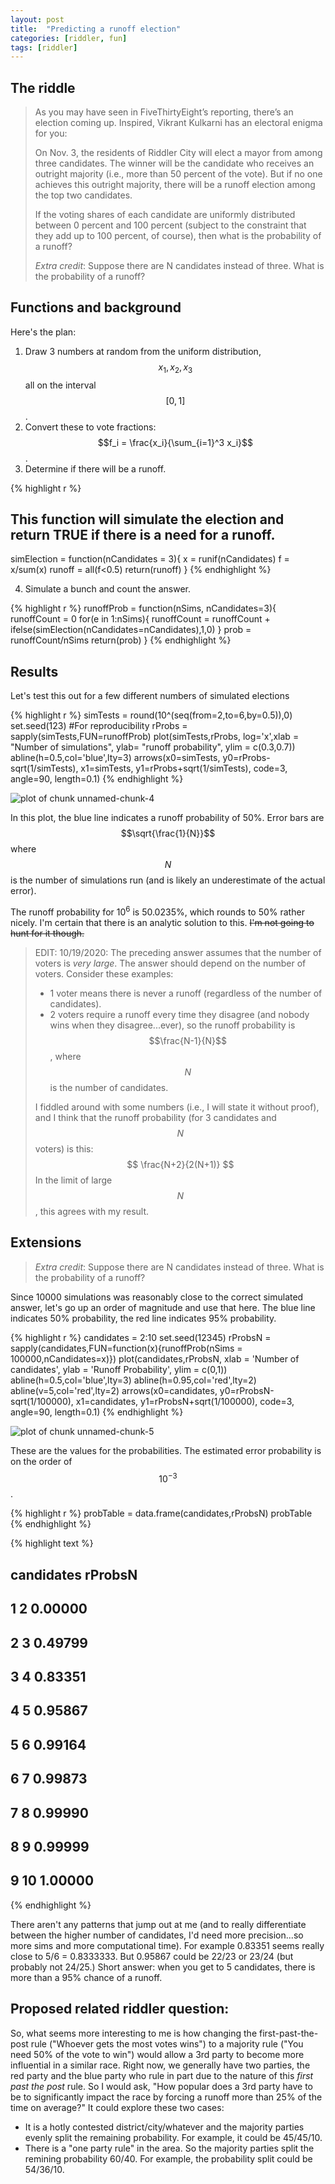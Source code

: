 ```yaml
---
layout: post
title:  "Predicting a runoff election"
categories: [riddler, fun]
tags: [riddler]
---
```



## The riddle

> As you may have seen in FiveThirtyEight’s reporting, there’s an election coming up. Inspired, Vikrant Kulkarni has an electoral enigma for you:
>
> On Nov. 3, the residents of Riddler City will elect a mayor from among three candidates. The winner will be the candidate who receives an outright majority (i.e., more than 50 percent of the vote). But if no one achieves this outright majority, there will be a runoff election among the top two candidates.
>
> If the voting shares of each candidate are uniformly distributed between 0 percent and 100 percent (subject to the constraint that they add up to 100 percent, of course), then what is the probability of a runoff?
>
> _Extra credit_: Suppose there are N candidates instead of three. What is the probability of a runoff?

## Functions and background

Here's the plan:

1. Draw 3 numbers at random from the uniform distribution, $$x_1, x_2, x_3$$ all on the interval $$[0,1]$$.
2. Convert these to vote fractions: $$f_i = \frac{x_i}{\sum_{i=1}^3 x_i}$$.
3. Determine if there will be a runoff.


{% highlight r %}
## This function will simulate the election and return TRUE if there is a need for a runoff.
simElection = function(nCandidates = 3){
    x = runif(nCandidates)
    f = x/sum(x)
    runoff = all(f<0.5)
    return(runoff)
}
{% endhighlight %}

4. Simulate a bunch and count the answer.


{% highlight r %}
runoffProb = function(nSims, nCandidates=3){
    runoffCount = 0
    for(e in 1:nSims){
        runoffCount = runoffCount + ifelse(simElection(nCandidates=nCandidates),1,0)
    }
    prob = runoffCount/nSims
    return(prob)
}
{% endhighlight %}

## Results
Let's test this out for a few different numbers of simulated elections


{% highlight r %}
simTests = round(10^(seq(from=2,to=6,by=0.5)),0)
set.seed(123) #For reproducibility
rProbs = sapply(simTests,FUN=runoffProb)
plot(simTests,rProbs, log='x',xlab = "Number of simulations", ylab= "runoff probability",
     ylim = c(0.3,0.7))
abline(h=0.5,col='blue',lty=3)
arrows(x0=simTests, y0=rProbs-sqrt(1/simTests), x1=simTests, y1=rProbs+sqrt(1/simTests), 
       code=3, angle=90, length=0.1)
{% endhighlight %}

![plot of chunk unnamed-chunk-4](/figure/2020-10-16-electionRunoff/unnamed-chunk-4-1.png)

In this plot, the blue line indicates a runoff probability of 50%.  Error bars are $$\sqrt{\frac{1}{N}}$$ where $$N$$ is the number of simulations run (and is likely an underestimate of the actual error).  

The runoff probability for 10<sup>6</sup> is 50.0235%, which rounds to 50% rather nicely.  I'm certain that there is an analytic solution to this.  ~~I'm not going to hunt for it though.~~

> EDIT: 10/19/2020:  The preceding answer assumes that the number of voters is _very large_.  The answer should depend on the number of voters.  Consider these examples:
> - 1 voter means there is never a runoff (regardless of the number of candidates).
> - 2 voters require a runoff every time they disagree (and nobody wins when they disagree...ever), so the runoff probability is $$\frac{N-1}{N}$$, where $$N$$ is the number of candidates.
>
> I fiddled around with some numbers (i.e., I will state it without proof), and I think that the runoff probability (for 3 candidates and $$N$$ voters) is this:
> $$ \frac{N+2}{2(N+1)} $$
> In the limit of large $$N$$, this agrees with my result.


## Extensions
> _Extra credit_: Suppose there are N candidates instead of three. What is the probability of a runoff?

Since 10000 simulations was reasonably close to the correct simulated answer, let's go up an order of magnitude and use that here.  The blue line indicates 50% probability, the red line indicates 95% probability.


{% highlight r %}
candidates = 2:10
set.seed(12345)
rProbsN = sapply(candidates,FUN=function(x){runoffProb(nSims = 100000,nCandidates=x)})
plot(candidates,rProbsN, xlab = 'Number of candidates', ylab = 'Runoff Probability',
     ylim = c(0,1))
abline(h=0.5,col='blue',lty=3)
abline(h=0.95,col='red',lty=2)
abline(v=5,col='red',lty=2)
arrows(x0=candidates, y0=rProbsN-sqrt(1/100000), x1=candidates, y1=rProbsN+sqrt(1/100000), 
       code=3, angle=90, length=0.1)
{% endhighlight %}

![plot of chunk unnamed-chunk-5](/figure/2020-10-16-electionRunoff/unnamed-chunk-5-1.png)

These are the values for the probabilities.  The estimated error probability is on the order of $$10^{-3}$$.


{% highlight r %}
probTable = data.frame(candidates,rProbsN)
probTable
{% endhighlight %}



{% highlight text %}
##   candidates rProbsN
## 1          2 0.00000
## 2          3 0.49799
## 3          4 0.83351
## 4          5 0.95867
## 5          6 0.99164
## 6          7 0.99873
## 7          8 0.99990
## 8          9 0.99999
## 9         10 1.00000
{% endhighlight %}

There aren't any patterns that jump out at me (and to really differentiate between the higher number of candidates, I'd need more precision...so more sims and more computational time).  For example 0.83351 seems really close to 5/6 = 0.8333333.  But 0.95867 could be 22/23 or 23/24 (but probably not 24/25.)  Short answer: when you get to 5 candidates, there is more than a 95% chance of a runoff.

## Proposed related riddler question:
So, what seems more interesting to me is how changing the first-past-the-post rule ("Whoever gets the most votes wins") to a majority rule ("You need 50% of the vote to win") would allow a 3rd party to become more influential in a similar race.  Right now, we generally have two parties, the red party and the blue party who rule in part due to the nature of this _first past the post_ rule.  So I would ask, "How popular does a 3rd party have to be to significantly impact the race by forcing a runoff more than 25% of the time on average?"  It could explore these two cases:
- It is a hotly contested district/city/whatever and the majority parties evenly split the remaining probability.  For example, it could be 45/45/10.
- There is a "one party rule" in the area.  So the majority parties split the remining probability 60/40.  For example, the probability split could be 54/36/10.
